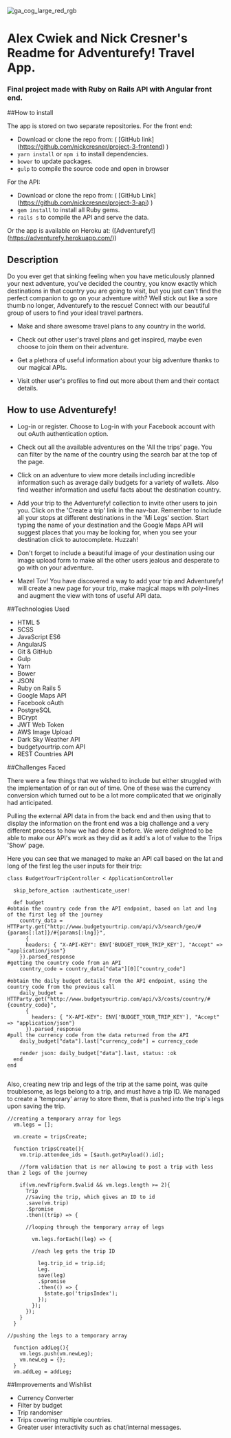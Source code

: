 ![ga_cog_large_red_rgb](https://cloud.githubusercontent.com/assets/40461/8183776/469f976e-1432-11e5-8199-6ac91363302b.png)

# Alex Cwiek and Nick Cresner's Readme for Adventurefy! Travel App.

### Final project made with Ruby on Rails API with Angular front end.


##How to install

The app is stored on two separate repositories. For the front end:

- Download or clone the repo from: 
( [GitHub link] (https://github.com/nickcresner/project-3-frontend) )
- `yarn install` or `npm i` to install dependencies.
- `bower` to update packages.
- `gulp` to compile the source code and open in browser

For the API:

- Download or clone the repo from: ( [GitHub Link] (https://github.com/nickcresner/project-3-api) )
- `gem install` to install all Ruby gems.
- `rails s` to compile the API and serve the data. 

Or the app is available on Heroku at: ([Adventurefy!] (https://adventurefy.herokuapp.com/))

## Description

Do you ever get that sinking feeling when you have meticulously planned your next adventure, you've decided the country, you know exactly which destinations in that country you are going to visit, but you just can't find the perfect companion to go on your adventure with? Well stick out like a sore thumb no longer, Adventurefy to the rescue! Connect with our beautiful group of users to find your ideal travel partners.

- Make and share awesome travel plans to any country in the world.

- Check out other user's travel plans and get inspired, maybe even choose to join them on their adventure.

- Get a plethora of useful information about your big adventure thanks to our magical APIs.

- Visit other user's profiles to find out more about them and their contact details.

## How to use Adventurefy!

- Log-in or register. Choose to Log-in with your Facebook account with out oAuth authentication option.

- Check out all the available adventures on the 'All the trips' page. You can filter by the name of the country using the search bar at the top of the page.

- Click on an adventure to view more details including incredible information such as average daily budgets for a variety of wallets. Also find weather information and useful facts about the destination country. 

- Add your trip to the Adventurefy! collection to invite other users to join you. Click on the 'Create a trip' link in the nav-bar. Remember to include all your stops at different destinations in the 'Mi Legs' section. Start typing the name of your destination and the Google Maps API will suggest places that you may be looking for, when you see your destination click to autocomplete. Huzzah! 

- Don't forget to include a beautiful image of your destination using our image upload form to make all the other users jealous and desperate to go with on your adventure. 


- Mazel Tov! You have discovered a way to add your trip and Adventurefy! will create a new page for your trip, make magical maps with poly-lines and augment the view with tons of useful API data. 

##Technologies Used

- HTML 5
- SCSS
- JavaScript ES6
- AngularJS
- Git & GitHub
- Gulp
- Yarn
- Bower
- JSON
- Ruby on Rails 5
- Google Maps API
- Facebook oAuth
- PostgreSQL
- BCrypt
- JWT Web Token
- AWS Image Upload
- Dark Sky Weather API
- budgetyourtrip.com API
- REST Countries API

##Challenges Faced

There were a few things that we wished to include but either struggled with the implementation of or ran out of time. One of these was the currency conversion which turned out to be a lot more complicated that we originally had anticipated.

Pulling the external API data in from the back end and then using that to display the information on the front end was a big challenge and a very different process to how we had done it before. We were delighted to be able to make our API's work as they did as it add's a lot of value to the Trips 'Show' page.

Here you can see that we managed to make an API call based on the lat and long of the first leg the user inputs for their trip: 

```
class BudgetYourTripController < ApplicationController

  skip_before_action :authenticate_user!

  def budget
#obtain the country code from the API endpoint, based on lat and lng of the first leg of the journey
    country_data = HTTParty.get("http://www.budgetyourtrip.com/api/v3/search/geo/#{params[:lat]}/#{params[:lng]}",
      {
      headers: { "X-API-KEY": ENV['BUDGET_YOUR_TRIP_KEY'], "Accept" => "application/json"}
    }).parsed_response
#getting the country code from an API
    country_code = country_data["data"][0]["country_code"]

#obtain the daily budget details from the API endpoint, using the country code from the previous call
    daily_budget = HTTParty.get("http://www.budgetyourtrip.com/api/v3/costs/country/#{country_code}",
      {
        headers: { "X-API-KEY": ENV['BUDGET_YOUR_TRIP_KEY'], "Accept" => "application/json"}
      }).parsed_response
#pull the currency code from the data returned from the API
    daily_budget["data"].last["currency_code"] = currency_code

    render json: daily_budget["data"].last, status: :ok
  end
end    
    
```

Also, creating new trip and legs of the trip at the same point, was quite troublesome, as legs belong to a trip, and must have a trip ID. We managed to create a 'temporary' array to store them, that is pushed into the trip's legs upon saving the trip.

```
//creating a temporary array for legs
  vm.legs = [];

  vm.create = tripsCreate;

  function tripsCreate(){
    vm.trip.attendee_ids = [$auth.getPayload().id];
    
    //form validation that is nor allowing to post a trip with less than 2 legs of the journey
    
    if(vm.newTripForm.$valid && vm.legs.length >= 2){
      Trip
      //saving the trip, which gives an ID to id
      .save(vm.trip)
      .$promise
      .then((trip) => {
      
      //looping through the temporary array of legs
      
        vm.legs.forEach((leg) => {
        
        //each leg gets the trip ID
        
          leg.trip_id = trip.id;
          Leg.
          save(leg)
          .$promise
          .then(() => {
            $state.go('tripsIndex');
          });
        });
      });
    }
  }

//pushing the legs to a temporary array

  function addLeg(){
    vm.legs.push(vm.newLeg);
    vm.newLeg = {};
  }
  vm.addLeg = addLeg;

```
    
    

##Improvements and Wishlist

- Currency Converter
- Filter by budget
- Trip randomiser
- Trips covering multiple countries.
- Greater user interactivity such as chat/internal messages.

